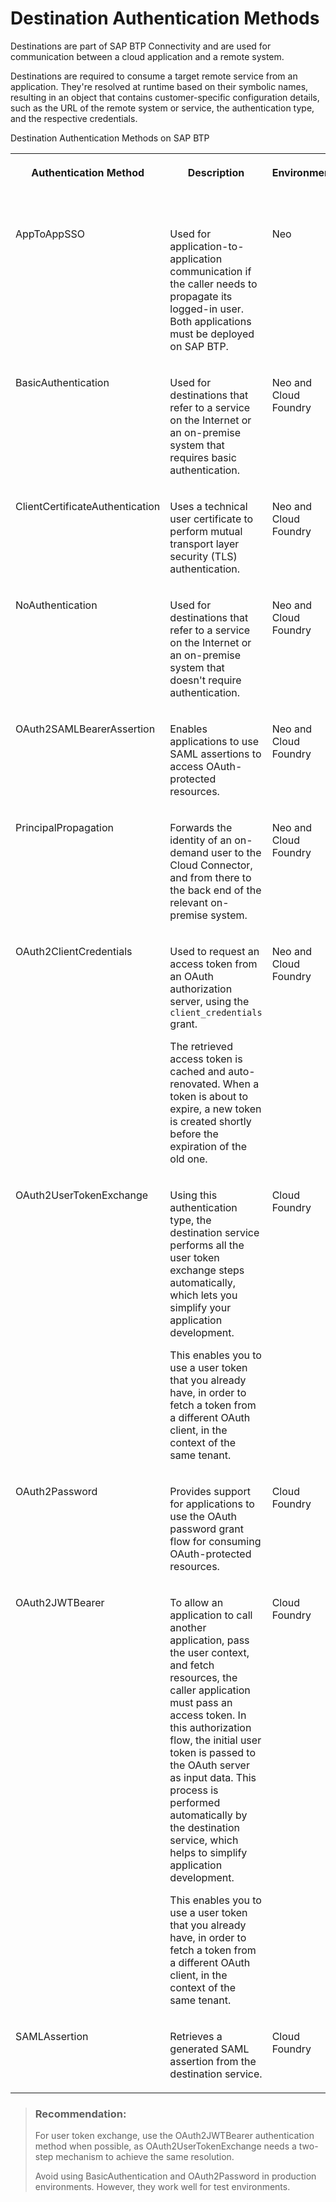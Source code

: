 <!-- loio765423ddb66147bc8141607a8522fe65 -->

# Destination Authentication Methods

Destinations are part of SAP BTP Connectivity and are used for communication between a cloud application and a remote system.

Destinations are required to consume a target remote service from an application. They're resolved at runtime based on their symbolic names, resulting in an object that contains customer-specific configuration details, such as the URL of the remote system or service, the authentication type, and the respective credentials.

<a name="loio765423ddb66147bc8141607a8522fe65__table_ctt_glg_l2b"/>Destination Authentication Methods on SAP BTP


<table>
<tr>
<th valign="top">

Authentication Method



</th>
<th valign="top">

Description



</th>
<th valign="top">

Environment



</th>
<th valign="top">

Internet Proxy



</th>
<th valign="top">

On-Premise Proxy



</th>
</tr>
<tr>
<td valign="top">

AppToAppSSO



</td>
<td valign="top">

Used for application-to-application communication if the caller needs to propagate its logged-in user. Both applications must be deployed on SAP BTP.



</td>
<td valign="top">

Neo



</td>
<td valign="top">

Yes



</td>
<td valign="top">

No



</td>
</tr>
<tr>
<td valign="top">

BasicAuthentication



</td>
<td valign="top">

Used for destinations that refer to a service on the Internet or an on-premise system that requires basic authentication.



</td>
<td valign="top">

Neo and Cloud Foundry



</td>
<td valign="top">

Yes



</td>
<td valign="top">

Yes



</td>
</tr>
<tr>
<td valign="top">

ClientCertificateAuthentication



</td>
<td valign="top">

Uses a technical user certificate to perform mutual transport layer security \(TLS\) authentication.



</td>
<td valign="top">

Neo and Cloud Foundry



</td>
<td valign="top">

Yes



</td>
<td valign="top">

No



</td>
</tr>
<tr>
<td valign="top">

NoAuthentication



</td>
<td valign="top">

Used for destinations that refer to a service on the Internet or an on-premise system that doesn't require authentication.



</td>
<td valign="top">

Neo and Cloud Foundry



</td>
<td valign="top">

Yes



</td>
<td valign="top">

Yes



</td>
</tr>
<tr>
<td valign="top">

OAuth2SAMLBearerAssertion



</td>
<td valign="top">

Enables applications to use SAML assertions to access OAuth-protected resources.



</td>
<td valign="top">

Neo and Cloud Foundry



</td>
<td valign="top">

Yes



</td>
<td valign="top">

Yes



</td>
</tr>
<tr>
<td valign="top">

PrincipalPropagation



</td>
<td valign="top">

Forwards the identity of an on-demand user to the Cloud Connector, and from there to the back end of the relevant on-premise system.



</td>
<td valign="top">

Neo and Cloud Foundry



</td>
<td valign="top">

No



</td>
<td valign="top">

Yes



</td>
</tr>
<tr>
<td valign="top">

OAuth2ClientCredentials



</td>
<td valign="top">

Used to request an access token from an OAuth authorization server, using the `client_credentials` grant.

The retrieved access token is cached and auto-renovated. When a token is about to expire, a new token is created shortly before the expiration of the old one.



</td>
<td valign="top">

Neo and Cloud Foundry



</td>
<td valign="top">

Yes



</td>
<td valign="top">

Yes



</td>
</tr>
<tr>
<td valign="top">

OAuth2UserTokenExchange



</td>
<td valign="top">

Using this authentication type, the destination service performs all the user token exchange steps automatically, which lets you simplify your application development.

This enables you to use a user token that you already have, in order to fetch a token from a different OAuth client, in the context of the same tenant.



</td>
<td valign="top">

Cloud Foundry



</td>
<td valign="top">

Yes



</td>
<td valign="top">

Yes



</td>
</tr>
<tr>
<td valign="top">

OAuth2Password



</td>
<td valign="top">

Provides support for applications to use the OAuth password grant flow for consuming OAuth-protected resources.



</td>
<td valign="top">

Cloud Foundry



</td>
<td valign="top">

Yes



</td>
<td valign="top">

Yes



</td>
</tr>
<tr>
<td valign="top">

OAuth2JWTBearer



</td>
<td valign="top">

To allow an application to call another application, pass the user context, and fetch resources, the caller application must pass an access token. In this authorization flow, the initial user token is passed to the OAuth server as input data. This process is performed automatically by the destination service, which helps to simplify application development.

This enables you to use a user token that you already have, in order to fetch a token from a different OAuth client, in the context of the same tenant.



</td>
<td valign="top">

Cloud Foundry



</td>
<td valign="top">

Yes



</td>
<td valign="top">

Yes



</td>
</tr>
<tr>
<td valign="top">

SAMLAssertion



</td>
<td valign="top">

Retrieves a generated SAML assertion from the destination service.



</td>
<td valign="top">

Cloud Foundry



</td>
<td valign="top">

Yes



</td>
<td valign="top">

Yes



</td>
</tr>
</table>

> ### Recommendation:  
> For user token exchange, use the OAuth2JWTBearer authentication method when possible, as OAuth2UserTokenExchange needs a two-step mechanism to achieve the same resolution.
> 
> Avoid using BasicAuthentication and OAuth2Password in production environments. However, they work well for test environments.

